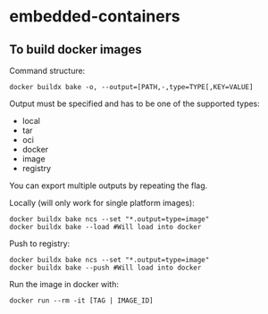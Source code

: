 # embedded-containers


## To build docker images

Command structure:
```shell
docker buildx bake -o, --output=[PATH,-,type=TYPE[,KEY=VALUE]
```
Output must be specified and has to be one of the supported types:

- local
- tar
- oci
- docker
- image
- registry

You can export multiple outputs by repeating the flag.



Locally (will only work for single platform images):
```shell
docker buildx bake ncs --set "*.output=type=image"
docker buildx bake --load #Will load into docker 
```
Push to registry:
```shell
docker buildx bake ncs --set "*.output=type=image"
docker buildx bake --push #Will load into docker 
```

Run the image in docker with:
```shell
docker run --rm -it [TAG | IMAGE_ID]
```

